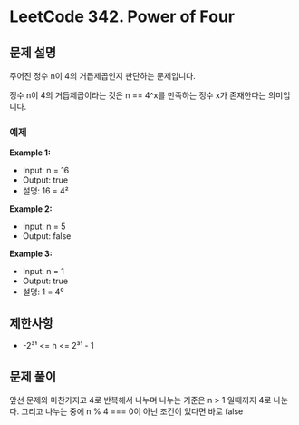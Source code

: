 # LeetCode 342. Power of Four

## 문제 설명

주어진 정수 n이 4의 거듭제곱인지 판단하는 문제입니다.

정수 n이 4의 거듭제곱이라는 것은 n == 4^x를 만족하는 정수 x가 존재한다는 의미입니다.

### 예제

**Example 1:**

- Input: n = 16
- Output: true
- 설명: 16 = 4²

**Example 2:**

- Input: n = 5
- Output: false

**Example 3:**

- Input: n = 1
- Output: true
- 설명: 1 = 4⁰

## 제한사항

- -2³¹ <= n <= 2³¹ - 1

## 문제 풀이

앞선 문제와 마찬가지고 4로 반복해서 나누며 나누는 기준은 n > 1 일때까지 4로 나눈다.
그리고 나누는 중에 n % 4 === 0이 아닌 조건이 있다면 바로 false
